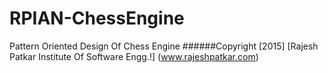 # RPIAN-ChessEngine 
Pattern Oriented Design Of Chess Engine
######Copyright [2015] [Rajesh Patkar Institute Of Software Engg.!] (www.rajeshpatkar.com)
